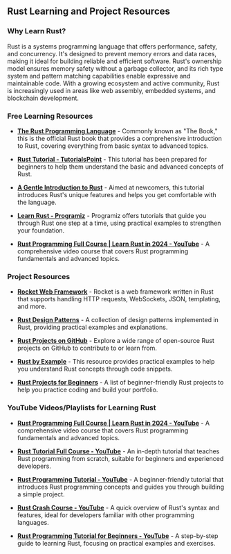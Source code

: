 ## Rust Learning and Project Resources

### Why Learn Rust?

Rust is a systems programming language that offers performance, safety, and concurrency. It's designed to prevent memory errors and data races, making it ideal for building reliable and efficient software. Rust's ownership model ensures memory safety without a garbage collector, and its rich type system and pattern matching capabilities enable expressive and maintainable code. With a growing ecosystem and active community, Rust is increasingly used in areas like web assembly, embedded systems, and blockchain development.

### Free Learning Resources

- **[The Rust Programming Language](https://doc.rust-lang.org/book/)** - Commonly known as "The Book," this is the official Rust book that provides a comprehensive introduction to Rust, covering everything from basic syntax to advanced topics.

- **[Rust Tutorial - TutorialsPoint](https://www.tutorialspoint.com/rust/index.htm)** - This tutorial has been prepared for beginners to help them understand the basic and advanced concepts of Rust.

- **[A Gentle Introduction to Rust](https://stevedonovan.github.io/rust-gentle-intro/)** - Aimed at newcomers, this tutorial introduces Rust's unique features and helps you get comfortable with the language.

- **[Learn Rust - Programiz](https://www.programiz.com/rust)** - Programiz offers tutorials that guide you through Rust one step at a time, using practical examples to strengthen your foundation.

- **[Rust Programming Full Course | Learn Rust in 2024 - YouTube](https://www.youtube.com/watch?v=rQ_J9WH6CGk)** - A comprehensive video course that covers Rust programming fundamentals and advanced topics.

### Project Resources

- **[Rocket Web Framework](https://rocket.rs/)** - Rocket is a web framework written in Rust that supports handling HTTP requests, WebSockets, JSON, templating, and more.

- **[Rust Design Patterns](https://github.com/nvzqz/rust-design-patterns)** - A collection of design patterns implemented in Rust, providing practical examples and explanations.

- **[Rust Projects on GitHub](https://github.com/search?q=language%3ARust&type=repositories)** - Explore a wide range of open-source Rust projects on GitHub to contribute to or learn from.

- **[Rust by Example](https://doc.rust-lang.org/stable/rust-by-example/)** - This resource provides practical examples to help you understand Rust concepts through code snippets.

- **[Rust Projects for Beginners](https://www.geeksforgeeks.org/rust-projects-for-beginners/)** - A list of beginner-friendly Rust projects to help you practice coding and build your portfolio.

### YouTube Videos/Playlists for Learning Rust

- **[Rust Programming Full Course | Learn Rust in 2024 - YouTube](https://www.youtube.com/watch?v=rQ_J9WH6CGk)** - A comprehensive video course that covers Rust programming fundamentals and advanced topics.

- **[Rust Tutorial Full Course - YouTube](https://www.youtube.com/watch?v=ygL_xcavzQ4)** - An in-depth tutorial that teaches Rust programming from scratch, suitable for beginners and experienced developers.

- **[Rust Programming Tutorial - YouTube](https://www.youtube.com/watch?v=MsocPEZBd-M)** - A beginner-friendly tutorial that introduces Rust programming concepts and guides you through building a simple project.

- **[Rust Crash Course - YouTube](https://www.youtube.com/watch?v=zF34dRivLOw)** - A quick overview of Rust's syntax and features, ideal for developers familiar with other programming languages.

- **[Rust Programming Tutorial for Beginners - YouTube](https://www.youtube.com/watch?v=8M0g0g0g0g0)** - A step-by-step guide to learning Rust, focusing on practical examples and exercises.
